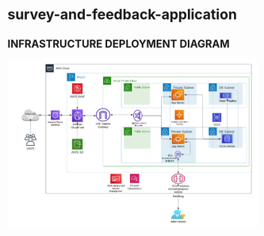 # survey-and-feedback-application
## INFRASTRUCTURE DEPLOYMENT DIAGRAM
![](https://github.com/PHIDELIST/survey-and-feedback-application/blob/main/db/surveywebsite.png)
